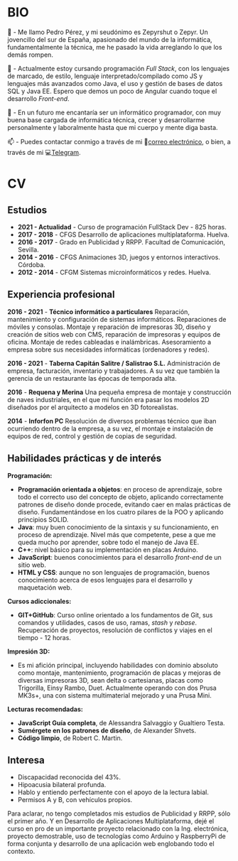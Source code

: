 # BIO
👋 - Me llamo Pedro Pérez, y mi seudónimo es Zepyrshut o Zepyr. Un jovencillo del sur de España, apasionado del mundo de la informática, fundamentalmente la técnica, me he pasado la vida arreglando lo que los demás rompen.

🌱 - Actualmente estoy cursando programación *Full Stack*, con los lenguajes de marcado, de estilo, lenguaje interpretado/compilado como JS y lenguajes más avanzados como Java, el uso y gestión de bases de datos SQL y Java EE. Espero que demos un poco de Angular cuando toque el desarrollo *Front-end*.

👀 - En un futuro me encantaría ser un informático programador, con muy buena base cargada de informática técnica, crecer y desarrollarme personalmente y laboralmente hasta que mi cuerpo y mente diga basta.

📫 - Puedes contactar conmigo a través de mi 📧[correo electrónico](mailto:pedro@zepyrshut.com), o bien, a través de mi 💻[Telegram](https://t.me/zepyr).

# CV
## Estudios

 - **2021 - Actualidad** - Curso de programación FullStack Dev - 825 horas.
 - **2017 - 2018** - CFGS Desarrollo de aplicaciones multiplataforma. Huelva.
 - **2016 - 2017** - Grado en Publicidad y RRPP. Facultad de Comunicación, Sevilla.
 - **2014 - 2016** - CFGS Animaciones 3D, juegos y entornos interactivos. Córdoba.
 - **2012 - 2014** - CFGM Sistemas microinformáticos y redes. Huelva.

## Experiencia profesional

**2016 - 2021** - **Técnico informático a particulares**
Reparación, mantenimiento y configuración de sistemas informáticos. Reparaciones de móviles y consolas. Montaje y reparación de impresoras 3D, diseño y creación de sitios web con CMS, reparación de impresoras y equipos de oficina. Montaje de redes cableadas e inalámbricas. Asesoramiento a empresa sobre sus necesidades informáticas (ordenadores y redes).

**2016 - 2021** - **Taberna Capitán Salitre / Salistrao S.L.**
Administración de empresa, facturación, inventario y trabajadores. A su vez que también la gerencia de un restaurante las épocas de temporada alta.

**2016** - **Requena y Merina**
Una pequeña empresa de montaje y construcción de naves industriales, en el que mi función era pasar los modelos 2D diseñados por el arquitecto a modelos en 3D fotorealistas.

**2014** - **Inforfon PC**
Resolución de diversos problemas técnico que iban ocurriendo dentro de la empresa, a su vez, el montaje e instalación de equipos de red, control y gestión de copias de seguridad.

## Habilidades prácticas y de interés

**Programación:**
 - **Programación orientada a objetos**: en proceso de aprendizaje, sobre todo el correcto uso del concepto de objeto, aplicando correctamente patrones de diseño donde procede, evitando caer en malas prácticas de diseño. Fundamentándose en los cuatro pilares de la POO y aplicando principios SOLID.
 - **Java**: muy buen conocimiento de la sintaxis y su funcionamiento, en proceso de aprendizaje. Nivel más que competente, pese a que me queda mucho por aprender, sobre todo el manejo de Java EE.
 - **C++**: nivel básico para su implementación en placas Arduino.
 - **JavaScript**: buenos conocimientos para el desarrollo *front-end* de un sitio web.
 - **HTML y CSS**: aunque no son lenguajes de programación, buenos conocimiento acerca de esos lenguajes para el desarrollo y maquetación web.

**Cursos adiccionales:**
- **GIT+GitHub**: Curso online orientado a los fundamentos de Git, sus comandos y utilidades, casos de uso, ramas, *stash* y *rebase*. Recuperación de proyectos, resolución de conflictos y viajes en el tiempo - 12 horas.

**Impresión 3D:**
- Es mi afición principal, incluyendo habilidades con dominio absoluto como montaje, mantenimiento, programación de placas y mejoras de diversas impresoras 3D, sean delta o cartesianas, placas como Trigorilla, Einsy Rambo, Duet. Actualmente operando con dos Prusa MK3s+, una con sistema multimaterial mejorado y una Prusa Mini.

**Lecturas recomendadas:**
 - **JavaScript Guía completa**, de Alessandra Salvaggio y Gualtiero Testa.
 - **Sumérgete en los patrones de diseño**, de Alexander Shvets.
 - **Código limpio**, de Robert C. Martin.

## Interesa

 - Discapacidad reconocida del 43%. 
 - Hipoacusia bilateral profunda. 
 - Hablo y entiendo perfectamente con el apoyo de la lectura labial.
 - Permisos A y B, con vehículos propios.

Para aclarar, no tengo completados mis estudios de Publicidad y RRPP, sólo el primer año. Y en Desarrollo de Aplicaciones Multiplataforma, dejé el curso en pro de un importante proyecto relacionado con la Ing. electrónica, proyecto demostrable, uso de tecnologías como Arduino y RaspberryPi de forma conjunta y desarrollo de una aplicación web englobando todo el contexto.
